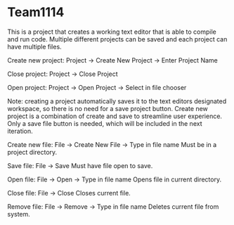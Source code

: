 # Team1114
This is a project that creates a working text editor that is able to compile and run code. Multiple different projects can be saved and each project can have multiple files.

Create new project:
Project -> Create New Project -> Enter Project Name

Close project:
Project -> Close Project

Open project:
Project -> Open Project -> Select in file chooser

Note: creating a project automatically saves it to the text editors designated workspace, so there is no need for a save project button. Create new project is a combination of create and save to streamline user experience. Only a save file button is needed, which will be included in the next iteration.

Create new file:
File -> Create New File -> Type in file name 
Must be in a project directory.

Save file:
File -> Save
Must have file open to save.

Open file:
File -> Open -> Type in file name
Opens file in current directory.

Close file:
File -> Close
Closes current file.

Remove file:
File -> Remove -> Type in file name
Deletes current file from system.


